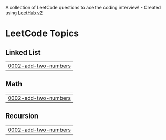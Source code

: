 A collection of LeetCode questions to ace the coding interview! - Created using [LeetHub v2](https://github.com/arunbhardwaj/LeetHub-2.0)
<!---LeetCode Topics Start-->
# LeetCode Topics
## Linked List
|  |
| ------- |
| [0002-add-two-numbers](https://github.com/saadmdsabah/Java/tree/master/0002-add-two-numbers) |
## Math
|  |
| ------- |
| [0002-add-two-numbers](https://github.com/saadmdsabah/Java/tree/master/0002-add-two-numbers) |
## Recursion
|  |
| ------- |
| [0002-add-two-numbers](https://github.com/saadmdsabah/Java/tree/master/0002-add-two-numbers) |
<!---LeetCode Topics End-->